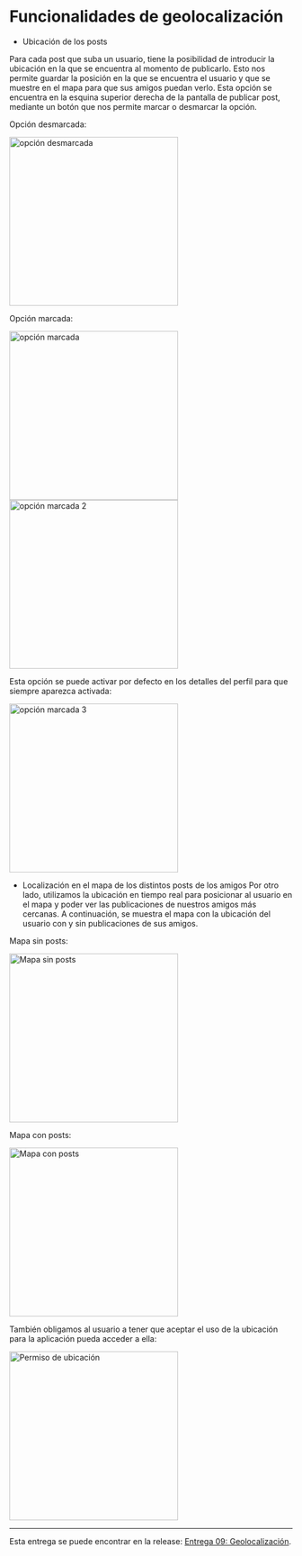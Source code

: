 # Funcionalidades de geolocalización

* Ubicación de los posts

Para cada post que suba un usuario, tiene la posibilidad de introducir la ubicación en la que se encuentra al momento de publicarlo. Esto nos permite guardar la posición en la que se encuentra el usuario y que se muestre en el mapa para que sus amigos puedan verlo. Esta opción se encuentra en la esquina superior derecha de la pantalla de publicar post, mediante un botón que nos permite marcar o desmarcar la opción.

Opción desmarcada:

<img src="https://github.com/ikergcalvino/SoundShare/assets/90251807/2dd87a8c-624f-4683-a6b8-023b63b8d160" alt="opción desmarcada" width="300">


Opción marcada:

<img src="https://github.com/ikergcalvino/SoundShare/assets/90251807/1d9b71cb-39e2-475a-aa65-a57bad6457c4" alt="opción marcada" width="300">
<img src="https://github.com/ikergcalvino/SoundShare/assets/90251807/599c69b2-2227-40fe-ba97-ed5d24368e9c" alt="opción marcada 2" width="300">

Esta opción se puede activar por defecto en los detalles del perfil para que siempre aparezca activada:

<img src="https://github.com/ikergcalvino/SoundShare/assets/90251807/7f372428-1300-4704-b71f-08839005efd1" alt="opción marcada 3" width="300">


* Localización en el mapa de los distintos posts de los amigos
Por otro lado, utilizamos la ubicación en tiempo real para posicionar al usuario en el mapa y poder ver las publicaciones de nuestros amigos más cercanas. A continuación, se muestra el mapa con la ubicación del usuario con y sin publicaciones de sus amigos.

Mapa sin posts:

<img src="https://github.com/ikergcalvino/SoundShare/assets/90251807/a42bff4b-1a27-4344-becf-56d75089d005" alt="Mapa sin posts" width="300">

Mapa con posts:

<img src="https://github.com/ikergcalvino/SoundShare/assets/90251807/5442401c-4e13-4c90-81ec-36696ad291b9" alt="Mapa con posts" width="300">

También obligamos al usuario a tener que aceptar el uso de la ubicación para la aplicación pueda acceder a ella:

<img src="https://github.com/ikergcalvino/SoundShare/assets/90251807/d7cf7174-6b55-40bc-bf7c-7303cf451a45" alt="Permiso de ubicación" width="300">


***

Esta entrega se puede encontrar en la release: [Entrega 09: Geolocalización](https://github.com/ikergcalvino/SoundShare/releases/tag/v0.4).